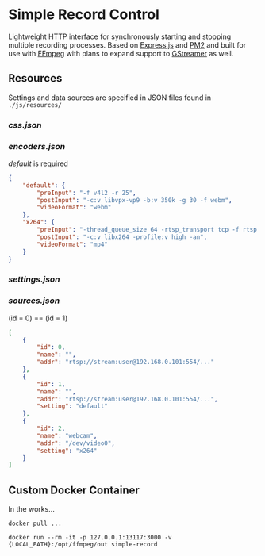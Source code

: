 # Simple Record Control
Lightweight HTTP interface for synchronously starting and stopping multiple recording processes. Based on [Express.js](https://expressjs.com/) and [PM2](http://pm2.keymetrics.io/) and built for use with [FFmpeg](https://ffmpeg.org/) with plans to expand support to [GStreamer](https://gstreamer.freedesktop.org/) as well.

## Resources
Settings and data sources are specified in JSON files found in `./js/resources/`

### *css.json*

### *encoders.json*
*default* is required
```json
{
    "default": {
        "preInput": "-f v4l2 -r 25",
        "postInput": "-c:v libvpx-vp9 -b:v 350k -g 30 -f webm",
        "videoFormat": "webm"
    },
    "x264": {
        "preInput": "-thread_queue_size 64 -rtsp_transport tcp -f rtsp -r 25",
        "postInput": "-c:v libx264 -profile:v high -an",
        "videoFormat": "mp4"
    }
}
```

### *settings.json*

### *sources.json*
(id = 0) == (id = 1)
```json
[
    {
        "id": 0,
        "name": "",
        "addr": "rtsp://stream:user@192.168.0.101:554/..."
    },
    {
        "id": 1,
        "name": "",
        "addr": "rtsp://stream:user@192.168.0.101:554/...",
        "setting": "default"
    },
    {
        "id": 2,
        "name": "webcam",
        "addr": "/dev/video0",
        "setting": "x264"
    }
]
```

## Custom Docker Container
In the works...
```docker
docker pull ...

docker run --rm -it -p 127.0.0.1:13117:3000 -v {LOCAL_PATH}:/opt/ffmpeg/out simple-record
```